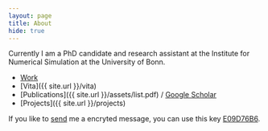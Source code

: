 ```yaml
---
layout: page
title: About
hide: true
---
```

Currently I am a PhD candidate and research assistant at the Institute for Numerical Simulation at the University of Bonn.

* <a href="http://schweitzer.ins.uni-bonn.de/people/diehl.html">Work</a>	
* [Vita]({{ site.url }}/vita)	
* [Publications]({{ site.url }}/assets/list.pdf) / [Google Scholar](https://scholar.google.com/citations?user=TapM4vAAAAAJ&hl=en)
* [Projects]({{ site.url }}/projects)	
	

If you like to <a href="mailto:me@diehlpk.de?subject=[Blog]">send</a> me a encryted message, you can use this key <a href="https://pgp.mit.edu/pks/lookup?op=get&search=0x9DBF3B88E09D76B6">E09D76B6</a>.
<p>
<p>
<center>
